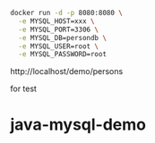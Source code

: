 ```bash
docker run -d -p 8080:8080 \
  -e MYSQL_HOST=xxx \
  -e MYSQL_PORT=3306 \
  -e MYSQL_DB=persondb \
  -e MYSQL_USER=root \
  -e MYSQL_PASSWORD=root 
```


http://localhost/demo/persons

for test
# java-mysql-demo
